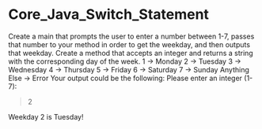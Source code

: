 # Core_Java_Switch_Statement
Create a main that prompts the user to enter a number between 1-7, passes that number to
your method in order to get the weekday, and then outputs that weekday.
Create a method that accepts an integer and returns a string with the corresponding day of the week.
1 -> Monday
2 -> Tuesday
3 -> Wednesday
4 -> Thursday
5 -> Friday
6 -> Saturday
7 -> Sunday
Anything Else -> Error
Your output could be the following:
Please enter an integer (1-7):

>2

Weekday 2 is Tuesday!
